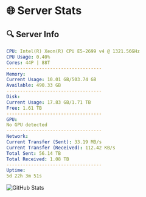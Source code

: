 # 🌐 Server Stats
## 🔍 Server Info
```yaml
CPU: Intel(R) Xeon(R) CPU E5-2699 v4 @ 1321.56GHz
CPU Usage: 0.40%
Cores: 44P | 88T
-----------------------------------
Memory:
Current Usage: 10.01 GB/503.74 GB
Available: 490.33 GB
-----------------------------------
Disk:
Current Usage: 17.83 GB/1.71 TB
Free: 1.61 TB
-----------------------------------
GPU:
No GPU detected
-----------------------------------
Network:
Current Transfer (Sent): 33.19 MB/s
Current Transfer (Received): 112.42 KB/s
Total Sent: 56.14 TB
Total Received: 1.08 TB
-----------------------------------
Uptime:
5d 22h 3m 51s
```
![GitHub Stats](https://img.shields.io/badge/Updated-2025-02-13_20:47:09-blue)